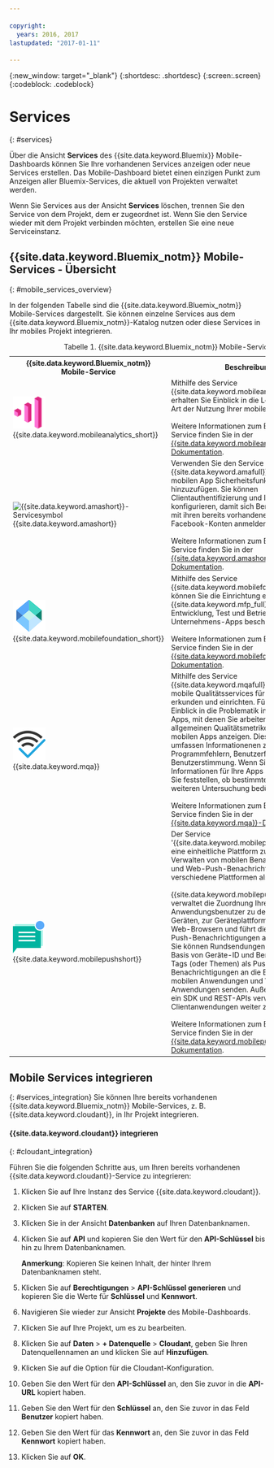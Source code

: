```yaml
---

copyright:
  years: 2016, 2017
lastupdated: "2017-01-11"

---
```

{:new_window: target="_blank"}
{:shortdesc: .shortdesc}
{:screen:.screen}
{:codeblock: .codeblock}

# Services
{: #services}

Über die Ansicht **Services** des {{site.data.keyword.Bluemix}} Mobile-Dashboards können Sie Ihre vorhandenen Services anzeigen oder neue Services erstellen. Das Mobile-Dashboard bietet einen einzigen Punkt zum Anzeigen aller Bluemix-Services, die aktuell von Projekten verwaltet werden.  

Wenn Sie Services aus der Ansicht **Services** löschen, trennen Sie den Service von dem Projekt, dem er zugeordnet ist. Wenn Sie den Service wieder mit dem Projekt verbinden möchten, erstellen Sie eine neue Serviceinstanz.

## {{site.data.keyword.Bluemix_notm}} Mobile-Services - Übersicht
{: #mobile_services_overview}

In der folgenden Tabelle sind die {{site.data.keyword.Bluemix_notm}} Mobile-Services dargestellt. Sie können einzelne Services aus dem {{site.data.keyword.Bluemix_notm}}-Katalog nutzen oder diese Services in Ihr mobiles Projekt integrieren.

<table summary="In dieser Tabelle werden {{site.data.keyword.Bluemix_notm}} Mobile-Services beschrieben und Links zur Servicedokumentation angegeben">
<caption>Tabelle 1. {{site.data.keyword.Bluemix_notm}} Mobile-Services</caption>
<th>{{site.data.keyword.Bluemix_notm}} Mobile-Service</th>
<th>Beschreibung</th>
<tr>
<td> <img src="images/mobile_analytics_icon.png" alt="{{site.data.keyword.mobileanalytics_short}}-Symbol"><br/>{{site.data.keyword.mobileanalytics_short}}</td>
<td valign="top">Mithilfe des Service {{site.data.keyword.mobileanalytics_full}} erhalten Sie Einblick in die Leistung und die Art der Nutzung
Ihrer mobilen Apps.<br/><br/> Weitere Informationen zum Betrieb dieses Service finden Sie in der <a href="/docs/services/mobileanalytics/index.html" alt="Link zur {{site.data.keyword.mobileanalytics_short}}-Dokumentation">{{site.data.keyword.mobileanalytics_short}}-Dokumentation</a>.
</td>
</tr>
<tr>
<td><img src="images/authentication_icon
.png" alt="{{site.data.keyword.amashort}}-Servicesymbol"><br/>{{site.data.keyword.amashort}}</td>
<td valign="top">Verwenden Sie den Service {{site.data.keyword.amafull}}, um Ihrer mobilen App Sicherheitsfunktionalität hinzuzufügen. Sie können Clientauthentifizierung und Identitätsprovider konfigurieren, damit sich Benutzer bei der App mit ihren bereits vorhandenen Google- oder Facebook-Konten anmelden können.<br/><br/>
Weitere Informationen zum Betrieb dieses Service finden Sie in der <a href="/docs/services/mobileaccess/index.html" alt="Link zur {{site.data.keyword.amashort}}-Dokumentation">{{site.data.keyword.amashort}}-Dokumentation</a>.</td>
</tr>
<tr>
<td><img src="images/MFPFoundation_icon.png" alt="{{site.data.keyword.mobilefoundation_short}}-Servicesymbol"><br/> {{site.data.keyword.mobilefoundation_short}}</td>
<td valign="top">Mithilfe des Service {{site.data.keyword.mobilefoundation_long}} können Sie die Einrichtung einer {{site.data.keyword.mfp_full}}-Umgebung für Entwicklung, Test und Betrieb mobiler Unternehmens-Apps beschleunigen.<br/><br/>
Weitere Informationen zum Betrieb dieses Service finden Sie in der <a href="/docs/services/mobilefoundation/index.html" alt="Link zur {{site.data.keyword.mobilefoundation_short}}-Dokumentation">{{site.data.keyword.mobilefoundation_short}}-Dokumentation</a>.</td>
</tr>
<tr>
<td><img src="images/mqa_icon.png" alt="{{site.data.keyword.mqa}}-Servicesymbol"><br/>{{site.data.keyword.mqa}}</td>
<td valign="top">Mithilfe des Service {{site.data.keyword.mqafull}} können Sie mobile Qualitätsservices für Ihre Apps erkunden und einrichten. Für einen raschen Einblick in die Problematik in Bezug auf die Apps, mit denen Sie arbeiten, können Sie die allgemeinen Qualitätsmetriken für Ihre mobilen Apps anzeigen. Diese Metriken umfassen Informationenen zu Abstürzen, Programmfehlern, Benutzerfeedback und Benutzerstimmung. Wenn Sie diese Informationen für Ihre Apps anzeigen, können Sie feststellen, ob bestimmte Themen einer weiteren Untersuchung bedürfen.<br/><br/>
Weitere Informationen zum Betrieb dieses Service finden Sie in der <a href="/docs/services/MobileQualityAssurance/index.html" alt="Link zur {{site.data.keyword.mqa}}-Dokumentation link">{{site.data.keyword.mqa}}-Dokumentation</a>.</td>
</tr>
<tr>
<td><img src="images/push_icon.png" alt="{{site.data.keyword.mobilepushshort}}-Servicesymbol"><br/>{{site.data.keyword.mobilepushshort}}</td>
<td valign="top">Der Service '{{site.data.keyword.mobilepushfull}}' bietet eine einheitliche Plattform zum Senden und Verwalten von mobilen Benachrichtigungen und Web-Push-Benachrichtigungen, die verschiedene Plattformen als Ziel haben.
<br/><br/>
{{site.data.keyword.mobilepushshort}} verwaltet die Zuordnung Ihrer Anwendungsbenutzer zu den zugehörigen Geräten, zur Geräteplattform sowie zu den Web-Browsern und führt die Senden von Push-Benachrichtigungen an die Geräte aus. Sie können Rundsendungen, Unicasts (auf der Basis von Geräte-ID und Benutzer-ID) sowie Tags (oder Themen) als Push-Benachrichtigungen an die Benutzer Ihrer mobilen Anwendungen und Web-Browser-Anwendungen senden. Außerdem können Sie ein SDK und REST-APIs verwenden, um Ihre Clientanwendungen weiter zu entwickeln.
<br/><br/>
Weitere Informationen zum Betrieb dieses Service finden Sie in der <a href="/docs/services/mobilepush/index.html" alt="Link zur {{site.data.keyword.mobilepushshort}}-Dokumentation">{{site.data.keyword.mobilepushshort}}-Dokumentation</a>.</td>
</table>

## Mobile Services integrieren
{: #services_integration}
Sie können Ihre bereits vorhandenen {{site.data.keyword.Bluemix_notm}} Mobile-Services, z. B. {{site.data.keyword.cloudant}}, in Ihr Projekt integrieren.


#### {{site.data.keyword.cloudant}} integrieren
{: #cloudant_integration}

Führen Sie die folgenden Schritte aus, um Ihren bereits vorhandenen {{site.data.keyword.cloudant}}-Service zu integrieren:

1. Klicken Sie auf Ihre Instanz des Service {{site.data.keyword.cloudant}}.
2. Klicken Sie auf **STARTEN**.
3. Klicken Sie in der Ansicht **Datenbanken** auf Ihren Datenbanknamen.
4. Klicken Sie auf **API** und kopieren Sie den Wert für den **API-Schlüssel** bis hin zu Ihrem Datenbanknamen.

   **Anmerkung**: Kopieren Sie keinen Inhalt, der hinter Ihrem Datenbanknamen steht.

5. Klicken Sie auf **Berechtigungen** > **API-Schlüssel generieren** und kopieren Sie die Werte für **Schlüssel** und **Kennwort**.
6. Navigieren Sie wieder zur Ansicht **Projekte** des Mobile-Dashboards.
7. Klicken Sie auf Ihre Projekt, um es zu bearbeiten.
8. Klicken Sie auf **Daten** > **+ Datenquelle** > **Cloudant**, geben Sie Ihren Datenquellennamen an und klicken Sie auf **Hinzufügen**.
9. Klicken Sie auf die Option für die Cloudant-Konfiguration.
10. Geben Sie den Wert für den **API-Schlüssel** an, den Sie zuvor in die **API-URL** kopiert haben.
11. Geben Sie den Wert für den **Schlüssel** an, den Sie zuvor in das Feld **Benutzer** kopiert haben.
12. Geben Sie den Wert für das **Kennwort** an, den Sie zuvor in das Feld **Kennwort** kopiert haben.
13. Klicken Sie auf **OK**.
